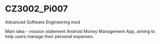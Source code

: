# CZ3002_Pi007
Advanced Software Engineering mod

Main idea - mission statement
Android Money Management App, aiming to help users manage their personal expenses.
